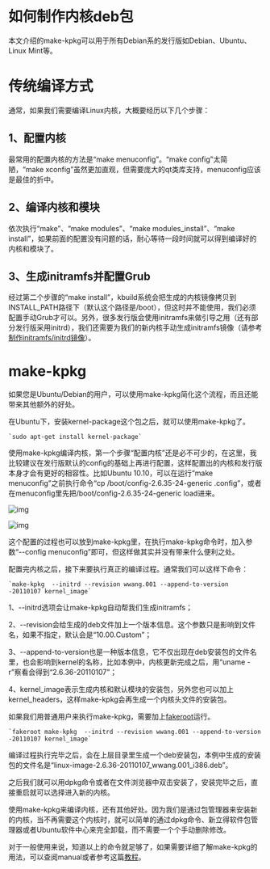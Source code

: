# 如何制作内核deb包

本文介绍的make-kpkg可以用于所有Debian系的发行版如Debian、Ubuntu、Linux Mint等。

#  传统编译方式

通常，如果我们需要编译Linux内核，大概要经历以下几个步骤：

## 1、配置内核

最常用的配置内核的方法是“make menuconfig”。“make config”太简陋，“make xconfig”虽然更加直观，但需要庞大的qt类库支持，menuconfig应该是最佳的折中。

## 2、编译内核和模块

依次执行“make”、“make modules”、“make modules_install”、“make install”，如果前面的配置没有问题的话，耐心等待一段时间就可以得到编译好的内核和模块了。

## 3、生成initramfs并配置Grub

经过第二个步骤的“make  install”，kbuild系统会把生成的内核镜像拷贝到INSTALL_PATH路径下（默认这个路径是/boot），但这时并不能使用，我们必须配置手动Grub才可以。另外，很多发行版会使用initramfs来做引导之用（还有部分发行版采用initrd），我们还需要为我们的新内核手动生成initramfs镜像（请参考[制作initramfs/initrd镜像](http://www.cnblogs.com/wwang/archive/2010/10/27/1862222.html)）。

 

# make-kpkg

如果您是Ubuntu/Debian的用户，可以使用make-kpkg简化这个流程，而且还能带来其他额外的好处。

在Ubuntu下，安装kernel-package这个包之后，就可以使用make-kpkg了。

 

```
`sudo apt-get install kernel-package`
```



使用make-kpkg编译内核，第一个步骤“配置内核”还是必不可少的，在这里，我比较建议在发行版默认的config的基础上再进行配置，这样配置出的内核和发行版本身才会有更好的相容性。比如Ubuntu  10.10，可以在运行“make menuconfig”之前执行命令“cp /boot/config-2.6.35-24-generic   .config”，或者在menuconfig里先把/boot/config-2.6.35-24-generic load进来。

![img](https://pic002.cnblogs.com/images/2011/175492/2011010711560621.jpg)

![img](https://pic002.cnblogs.com/images/2011/175492/2011010711562252.jpg)

这个配置的过程也可以放到make-kpkg里，在执行make-kpkg命令时，加入参数“--config menuconfig”即可，但这样做其实并没有带来什么便利之处。

配置完内核之后，接下来要执行真正的编译过程。通常我们可以这样下命令：

 

```
`make-kpkg  --initrd --revision wwang.001 --append-to-version -20110107 kernel_image`
```



1、--initrd选项会让make-kpkg自动帮我们生成initramfs；

2、--revision会给生成的deb文件加上一个版本信息。这个参数只是影响到文件名，如果不指定，默认会是“10.00.Custom”；

3、--append-to-version也是一种版本信息，它不仅出现在deb安装包的文件名里，也会影响到kernel的名称，比如本例中，内核更新完成之后，用“uname -r”察看会得到“2.6.36-20110107”；

4、kernel_image表示生成内核和默认模块的安装包，另外您也可以加上kernel_headers，这样make-kpkg会再生成一个内核头文件的安装包。

如果我们用普通用户来执行make-kpkg，需要加上[fakeroot](http://linux.die.net/man/1/fakeroot)运行。

 

```
`fakeroot make-kpkg  --initrd --revision wwang.001 --append-to-version -20110107 kernel_image`
```



编译过程执行完毕之后，会在上层目录里生成一个deb安装包，本例中生成的安装包的文件名是“linux-image-2.6.36-20110107_wwang.001_i386.deb”。

之后我们就可以用dpkg命令或者在文件浏览器中双击安装了，安装完毕之后，直接重启就可以选择进入新的内核。

使用make-kpkg来编译内核，还有其他好处。因为我们是通过包管理器来安装新的内核，当不再需要这个内核时，就可以简单的通过dpkg命令、新立得软件包管理器或者Ubuntu软件中心来完全卸载，而不需要一个个手动删除修改。

 

对于一般使用来说，知道以上的命令就足够了，如果需要详细了解make-kpkg的用法，可以查阅manual或者参考这篇[教程](http://newbiedoc.sourceforge.net/system/kernel-pkg.html)。